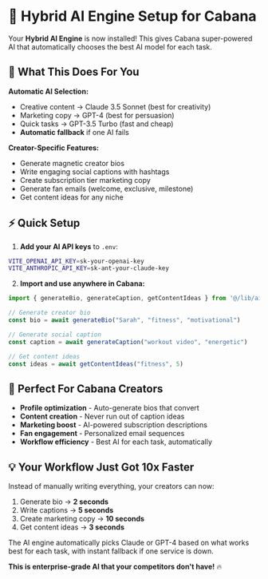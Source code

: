 # 🤖 Hybrid AI Engine Setup for Cabana

Your **Hybrid AI Engine** is now installed! This gives Cabana super-powered AI that automatically chooses the best AI model for each task.

## 🚀 What This Does For You

**Automatic AI Selection:**
- Creative content → Claude 3.5 Sonnet (best for creativity)
- Marketing copy → GPT-4 (best for persuasion)  
- Quick tasks → GPT-3.5 Turbo (fast and cheap)
- **Automatic fallback** if one AI fails

**Creator-Specific Features:**
- Generate magnetic creator bios
- Write engaging social captions with hashtags
- Create subscription tier marketing copy
- Generate fan emails (welcome, exclusive, milestone)
- Get content ideas for any niche

## ⚡ Quick Setup

1. **Add your AI API keys** to `.env`:
```bash
VITE_OPENAI_API_KEY=sk-your-openai-key
VITE_ANTHROPIC_API_KEY=sk-ant-your-claude-key
```

2. **Import and use anywhere in Cabana:**
```javascript
import { generateBio, generateCaption, getContentIdeas } from '@/lib/ai-engine'

// Generate creator bio
const bio = await generateBio("Sarah", "fitness", "motivational")

// Generate social caption  
const caption = await generateCaption("workout video", "energetic")

// Get content ideas
const ideas = await getContentIdeas("fitness", 5)
```

## 🎯 Perfect For Cabana Creators

- **Profile optimization** - Auto-generate bios that convert
- **Content creation** - Never run out of caption ideas
- **Marketing boost** - AI-powered subscription descriptions
- **Fan engagement** - Personalized email sequences
- **Workflow efficiency** - Best AI for each task, automatically

## 💡 Your Workflow Just Got 10x Faster

Instead of manually writing everything, your creators can now:
1. Generate bio → **2 seconds**
2. Write captions → **5 seconds** 
3. Create marketing copy → **10 seconds**
4. Get content ideas → **3 seconds**

The AI engine automatically picks Claude or GPT-4 based on what works best for each task, with instant fallback if one service is down.

**This is enterprise-grade AI that your competitors don't have!** 🔥